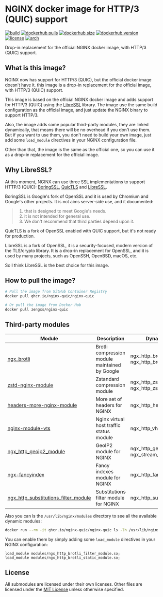 # NGINX docker image for HTTP/3 (QUIC) support

[![build][gha-badge]][gha-link]
[![dockerhub pulls][dockerhub-pull-badge]][dockerhub-tags]
[![dockerhub size][dockerhub-size-badge]][dockerhub-tags]
[![dockerhub version][dockerhub-version-badge]][dockerhub-tags]
[![license][license-badge]][license]
[![arch][arch-badge]][dockerhub-tags]

[gha-badge]: https://github.com/nginx-quic/docker-nginx-quic/actions/workflows/ci.yml/badge.svg
[gha-link]: https://github.com/nginx-quic/docker-nginx-quic/actions/workflows/ci.yml
[dockerhub-tags]: https://hub.docker.com/r/zengxs/nginx-quic/tags
[dockerhub-pull-badge]: https://img.shields.io/docker/pulls/zengxs/nginx-quic?logo=docker
[dockerhub-size-badge]: https://img.shields.io/docker/image-size/zengxs/nginx-quic?logo=docker
[dockerhub-version-badge]: https://img.shields.io/docker/v/zengxs/nginx-quic?logo=docker
[license-badge]: https://img.shields.io/github/license/nginx-quic/nginx-quic
[license]: ./LICENSE
[arch-badge]: https://img.shields.io/badge/arch-x86__64%20%7C%20arm64-lightgrey
[libressl]: https://www.libressl.org/
[quictls]: https://github.com/quictls/openssl/
[boringssl]: https://boringssl.googlesource.com/boringssl/

Drop-in replacement for the official NGINX docker image, with HTTP/3 (QUIC) support.

## What is this image?

NGINX now has support for HTTP/3 (QUIC), but the official docker image doesn't have it.
this image is a drop-in replacement for the official image, with HTTP/3 (QUIC) support.

This image is based on the official NGINX docker image and adds support for HTTP/3 (QUIC)
using the [LibreSSL][libressl] library. The image use the same build configuration as the
official image, and just update the NGINX binary to support HTTP/3.

Also, the image adds some popular third-party modules, they are linked dynamically, that
means there will be no overhead if you don't use them. But if you want to use them, you
don't need to build your own image, just add some `load_module` directives in your NGINX
configuration file.

Other than that, the image is the same as the official one, so you can use it as a drop-in
replacement for the official image.

## Why LibreSSL?

At this moment, NGINX can use three SSL implementations to support HTTP/3 (QUIC):
[BoringSSL][boringssl], [QuicTLS][quictls] and [LibreSSL][libressl].

BoringSSL is Google's fork of OpenSSL and it is used by Chromium and Google's other projects.
It is not aims server-side use, and it documented:

> 1. that is designed to meet Google's needs.
> 2. it is not intended for general use.
> 3. We don't recommend that third parties depend upon it.

QuicTLS is a fork of OpenSSL enabled with QUIC support, but it's not ready for production.

LibreSSL is a fork of OpenSSL, it is a security-focused, modern version of the TLS/crypto
library. It is a drop-in replacement for OpenSSL, and it is used by many projects, such as
OpenSSH, OpenBSD, macOS, etc.

So I think LibreSSL is the best choice for this image.

## How to pull the image?

```sh
# Pull the image from GitHub Container Registry
docker pull ghcr.io/nginx-quic/nginx-quic

# Or pull the image from Docker Hub
docker pull zengxs/nginx-quic
```

## Third-party modules

| Module                                                  | Description                                    | Dynamic module file name                                              |
| ------------------------------------------------------- | ---------------------------------------------- | --------------------------------------------------------------------- |
| [ngx_brotli][mod-brotli]                                | Brotli compression module maintained by Google | ngx_http_brotli_filter_module.so<br/>ngx_http_brotli_static_module.so |
| [zstd-nginx-module][mod-zstd]                           | Zstandard compression module                   | ngx_http_zstd_filter_module.so<br/>ngx_http_zstd_static_module.so     |
| [headers-more-nginx-module][mod-headers-more]           | More set of headers for NGINX                  | ngx_http_headers_more_filter_module.so                                |
| [nginx-module-vts][mod-vts]                             | Nginx virtual host traffic status module       | ngx_http_vhost_traffic_status_module.so                               |
| [ngx_http_geoip2_module][mod-geoip2]                    | GeoIP2 module for NGINX                        | ngx_http_geoip2_module.so<br/>ngx_stream_geoip2_module.so             |
| [ngx-fancyindex][mod-fancyindex]                        | Fancy indexes module for NGINX                 | ngx_http_fancyindex_module.so                                         |
| [ngx_http_substitutions_filter_module][mod-subs-filter] | Substitutions filter module for NGINX          | ngx_http_subs_filter_module.so                                        |

[mod-brotli]: https://github.com/google/ngx_brotli
[mod-zstd]: https://github.com/tokers/zstd-nginx-module
[mod-headers-more]: https://github.com/openresty/headers-more-nginx-module
[mod-vts]: https://github.com/vozlt/nginx-module-vts
[mod-geoip2]: https://github.com/leev/ngx_http_geoip2_module
[mod-fancyindex]: https://github.com/aperezdc/ngx-fancyindex
[mod-subs-filter]: https://github.com/yaoweibin/ngx_http_substitutions_filter_module

Also you can ls the `/usr/lib/nginx/modules` directory to see all the available dynamic modules:

```sh
docker run --rm -it ghcr.io/nginx-quic/nginx-quic ls -lh /usr/lib/nginx/modules/
```

You can enable them by simply adding some `load_module` directives in your NGINX configuration:

```nginx
load_module modules/ngx_http_brotli_filter_module.so;
load_module modules/ngx_http_brotli_static_module.so;
```

## License

All submodules are licensed under their own licenses. Other files are licensed under the
[MIT License][license] unless otherwise specified.
